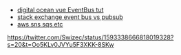 - [digital ocean vue EventBus tut](https://www.digitalocean.com/community/tutorials/vuejs-global-event-bus)
- [stack exchange event bus vs pubsub](https://softwareengineering.stackexchange.com/questions/437732/event-bus-vs-pubsub)
- [aws sns sqs etc](https://aws.amazon.com/blogs/compute/choosing-between-messaging-services-for-serverless-applications/#:%7E:text=Comparing%20SNS%20with%20EventBridge)

https://twitter.com/Swizec/status/1593338666818019328?s=20&t=Oo5KLv0JVYu5F3XKK-8SKw